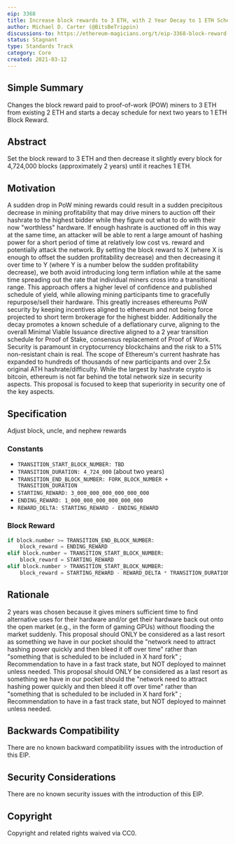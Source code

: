 ```yaml
---
eip: 3368
title: Increase block rewards to 3 ETH, with 2 Year Decay to 1 ETH Scheduled
author: Michael D. Carter (@BitsBeTrippin)
discussions-to: https://ethereum-magicians.org/t/eip-3368-block-reward-increase-w-decay-for-next-two-years/5550
status: Stagnant
type: Standards Track
category: Core
created: 2021-03-12
---
```


## Simple Summary
Changes the block reward paid to proof-of-work (POW) miners to 3 ETH from existing 2 ETH and starts a decay schedule for next two years to 1 ETH Block Reward.

## Abstract
Set the block reward to 3 ETH and then decrease it slightly every block for 4,724,000 blocks (approximately 2 years) until it reaches 1 ETH.

## Motivation
A sudden drop in PoW mining rewards could result in a sudden precipitous decrease in mining profitability that may drive miners to auction off their hashrate to the highest bidder while they figure out what to do with their now "worthless" hardware. If enough hashrate is auctioned off in this way at the same time, an attacker will be able to rent a large amount of hashing power for a short period of time at relatively low cost vs. reward and potentially attack the network. By setting the block reward to X (where X is enough to offset the sudden profitability decrease) and then decreasing it over time to Y (where Y is a number below the sudden profitability decrease), we both avoid introducing long term inflation while at the same time spreading out the rate that individual miners cross into a transitional range. This approach offers a higher level of confidence and published schedule of yield, while allowing mining participants time to gracefully repurpose/sell their hardware. This greatly increases ethereums PoW security by keeping incentives aligned to ethereum and not being force projected to short term brokerage for the highest bidder. Additionally the decay promotes a known schedule of a deflationary curve, aligning to the overall Minimal Viable Issuance directive aligned to a 2 year transition schedule for Proof of Stake, consensus replacement of Proof of Work. Security is paramount in cryptocurrency blockchains and the risk to a 51% non-resistant chain is real. The scope of Ethereum's current hashrate has expanded to hundreds of thousands of new participants and over 2.5x original ATH hashrate/difficulty. While the largest by hashrate crypto is bitcoin, ethereum is not far behind the total network size in security aspects. This proposal is focused to keep that superiority in security one of the key aspects.

## Specification
Adjust block, uncle, and nephew rewards
### Constants
* `TRANSITION_START_BLOCK_NUMBER: TBD`
* `TRANSITION_DURATION: 4_724_000` (about two years)
* `TRANSITION_END_BLOCK_NUMBER: FORK_BLOCK_NUMBER + TRANSITION_DURATION`
* `STARTING_REWARD: 3_000_000_000_000_000_000`
* `ENDING_REWARD: 1_000_000_000_000_000_000`
* `REWARD_DELTA: STARTING_REWARD - ENDING_REWARD`
### Block Reward
```py
if block.number >= TRANSITION_END_BLOCK_NUMBER:
    block_reward = ENDING_REWARD
elif block.number = TRANSITION_START_BLOCK_NUMBER:
    block_reward = STARTING_REWARD
elif block.number > TRANSITION_START_BLOCK_NUMBER:
    block_reward = STARTING_REWARD - REWARD_DELTA * TRANSITION_DURATION / (block.number - TRANSITION_START_BLOCK_NUMBER)
```

## Rationale
2 years was chosen because it gives miners sufficient time to find alternative uses for their hardware and/or get their hardware back out onto the open market (e.g., in the form of gaming GPUs) without flooding the market suddenly. This proposal should ONLY be considered as a last resort as something we have in our pocket should the "network need to attract hashing power quickly and then bleed it off over time" rather than "something that is scheduled to be included in X hard fork" ; Recommendation to have in a fast track state, but NOT deployed to mainnet unless needed. This proposal should ONLY be considered as a last resort as something we have in our pocket should the "network need to attract hashing power quickly and then bleed it off over time" rather than "something that is scheduled to be included in X hard fork" ; Recommendation to have in a fast track state, but NOT deployed to mainnet unless needed.

## Backwards Compatibility
There are no known backward compatibility issues with the introduction of this EIP.

## Security Considerations
There are no known security issues with the introduction of this EIP.

## Copyright
Copyright and related rights waived via CC0.
